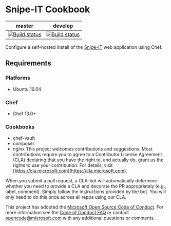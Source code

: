 # Snipe-IT Cookbook

| master | develop |
|---|---|
| [![Build status](https://office.visualstudio.com/APEX/_apis/build/status/lab/cookbooks/Snipe-IT%20Cookbook%20CI?branchName=master)](https://office.visualstudio.com/APEX/_build/latest?definitionId=3733) | [![Build status](https://office.visualstudio.com/APEX/_apis/build/status/lab/cookbooks/Snipe-IT%20Cookbook%20CI?branchName=develop)](https://office.visualstudio.com/APEX/_build/latest?definitionId=3733) |

Configure a self-hosted install of the [Snipe-IT](https://snipeitapp.com/) web application using Chef.

## Requirements

### Platforms

- Ubuntu 16.04

### Chef

- Chef 13.0+

### Cookbooks

- chef-vault
- composer
- nginx
This project welcomes contributions and suggestions.  Most contributions require you to agree to a
Contributor License Agreement (CLA) declaring that you have the right to, and actually do, grant us
the rights to use your contribution. For details, visit [https://cla.microsoft.com](https://cla.microsoft.com).

When you submit a pull request, a CLA-bot will automatically determine whether you need to provide
a CLA and decorate the PR appropriately (e.g., label, comment). Simply follow the instructions
provided by the bot. You will only need to do this once across all repos using our CLA.

This project has adopted the [Microsoft Open Source Code of Conduct](https://opensource.microsoft.com/codeofconduct/).
For more information see the [Code of Conduct FAQ](https://opensource.microsoft.com/codeofconduct/faq/) or
contact [opencode@microsoft.com](mailto:opencode@microsoft.com) with any additional questions or comments.
